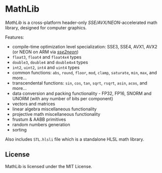 # MathLib

*MathLib* is a cross-platform header-only *SSE/AVX/NEON*-accelerated math library, designed for computer graphics.

Features:
- compile-time optimization level specialization: SSE3, SSE4, AVX1, AVX2 (or NEON on ARM via [*sse2neon*](https://github.com/DLTcollab/sse2neon))
- `float3`, `float4` and `float4x4` types
- `double3`, `double4` and `double4x4` types
- `int2`, `uint2`, `int4` and `uint4` types
- common functions: `abs`, `round`, `floor`, `mod`, `clamp`, `saturate`, `min`, `max`, and more...
- transcendental functions: `sin`, `cos`, `tan`, `sqrt`, `rsqrt`, `asin`, `acos`, and more...
- data conversion and packing functionality - FP32, FP16, SNORM and UNORM (with any number of bits per component)
- vectors and matrices
- linear algebra miscellaneous functionality
- projective math miscellaneous functionality
- frustum & AABB primitives
- random numbers generation
- sorting

Also includes `STL.hlsli` file which is a standalone HLSL math library.

## License

MathLib is licensed under the MIT License.
